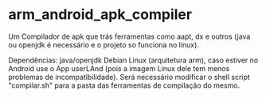 # arm_android_apk_compiler
Um Compilador de apk que trás ferramentas como aapt, dx e outros (java ou openjdk é necessário e o projeto so funciona no linux).

Dependências:
java/openjdk
Debian Linux (arquitetura arm), caso estiver no Android use o App userLAnd (pois a imagem Linux dele tem menos problemas de incompatibilidade).
Será necessário modificar o shell script "compilar.sh" para a pasta das ferramentas de compilação do mesmo.

